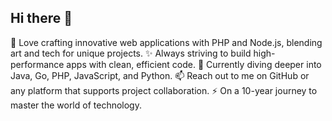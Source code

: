 ## Hi there 👋

<!--
**gtkrshnaaa/gtkrshnaaa** is a ✨ _special_ ✨ repository because its `README.md` (this file) appears on your GitHub profile.

Here are some ideas to get you started:

- 🔭 I’m currently working on ...
- 🌱 I’m currently learning ...
- 👯 I’m looking to collaborate on ...
- 🤔 I’m looking for help with ...
- 💬 Ask me about ...
- 📫 How to reach me: ...
- 😄 Pronouns: ...
- ⚡ Fun fact: ...
-->

👀 Love crafting innovative web applications with PHP and Node.js, blending art and tech for unique projects.
✨ Always striving to build high-performance apps with clean, efficient code.
🌱 Currently diving deeper into Java, Go, PHP, JavaScript, and Python.
📫 Reach out to me on GitHub or any platform that supports project collaboration.
⚡ On a 10-year journey to master the world of technology.
